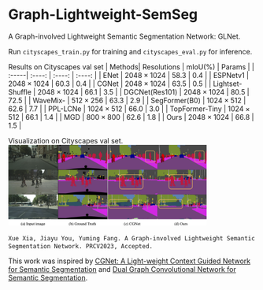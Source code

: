 # Graph-Lightweight-SemSeg
A Graph-involved Lightweight Semantic Segmentation Network: GLNet.

Run ```cityscapes_train.py``` for training and ```cityscapes_eval.py``` for inference.

Results on Cityscapes val set
| Methods| Resolutions | mIoU(%) | Params |
| :-----| :----: | :----: | :----: |
| ENet | $2048\times1024$ | 58.3 | 0.4 |
| ESPNetv1 | $2048\times1024$ | 60.3 | 0.4 |
| CGNet | $2048\times1024$ | 63.5 | 0.5 |
| Lightset-Shuffle | $2048\times1024$ | 66.1 | 3.5 |
| DGCNet(Res101) | $2048\times1024$ | 80.5 | 72.5 |
| WaveMix- | $512\times256$ | 63.3 | 2.9 |
| SegFormer(B0) | $1024\times512$ | 62.6 | 7.7 |
| PPL-LCNe | $1024\times512$ | 66.0 | 3.0 |
| TopFormer-Tiny | $1024\times512$ | 66.1 | 1.4 |
| MGD | $800\times800$ | 62.6 | 1.8 |
| Ours | $2048\times1024$ | 66.8 | 1.5 |

Visualization on Cityscapes val set.
<img src="Visualization.png" style="width:80%;height:auto;">

```
Xue Xia, Jiayu You, Yuming Fang. A Graph-involved Lightweight Semantic Segmentation Network. PRCV2023, Accepted.
```

This work was inspired by [CGNet: A Light-weight Context Guided Network for Semantic Segmentation](https://github.com/wutianyiRosun/CGNet.) and [Dual Graph Convolutional Network for Semantic Segmentation](https://github.com/lxtGH/GALD-DGCNet).
